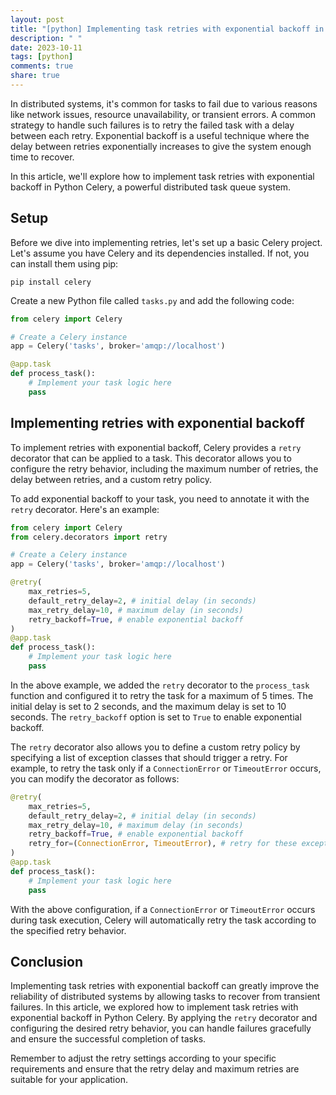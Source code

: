 ```yaml
---
layout: post
title: "[python] Implementing task retries with exponential backoff in Python Celery"
description: " "
date: 2023-10-11
tags: [python]
comments: true
share: true
---
```


In distributed systems, it's common for tasks to fail due to various reasons like network issues, resource unavailability, or transient errors. A common strategy to handle such failures is to retry the failed task with a delay between each retry. Exponential backoff is a useful technique where the delay between retries exponentially increases to give the system enough time to recover.

In this article, we'll explore how to implement task retries with exponential backoff in Python Celery, a powerful distributed task queue system.

## Setup

Before we dive into implementing retries, let's set up a basic Celery project. Let's assume you have Celery and its dependencies installed. If not, you can install them using pip:

```shell
pip install celery
```

Create a new Python file called `tasks.py` and add the following code:

```python
from celery import Celery

# Create a Celery instance
app = Celery('tasks', broker='amqp://localhost')

@app.task
def process_task():
    # Implement your task logic here
    pass
```

## Implementing retries with exponential backoff

To implement retries with exponential backoff, Celery provides a `retry` decorator that can be applied to a task. This decorator allows you to configure the retry behavior, including the maximum number of retries, the delay between retries, and a custom retry policy.

To add exponential backoff to your task, you need to annotate it with the `retry` decorator. Here's an example:

```python
from celery import Celery
from celery.decorators import retry

# Create a Celery instance
app = Celery('tasks', broker='amqp://localhost')

@retry(
    max_retries=5,
    default_retry_delay=2, # initial delay (in seconds)
    max_retry_delay=10, # maximum delay (in seconds)
    retry_backoff=True, # enable exponential backoff
)
@app.task
def process_task():
    # Implement your task logic here
    pass
```

In the above example, we added the `retry` decorator to the `process_task` function and configured it to retry the task for a maximum of 5 times. The initial delay is set to 2 seconds, and the maximum delay is set to 10 seconds. The `retry_backoff` option is set to `True` to enable exponential backoff.

The `retry` decorator also allows you to define a custom retry policy by specifying a list of exception classes that should trigger a retry. For example, to retry the task only if a `ConnectionError` or `TimeoutError` occurs, you can modify the decorator as follows:

```python
@retry(
    max_retries=5,
    default_retry_delay=2, # initial delay (in seconds)
    max_retry_delay=10, # maximum delay (in seconds)
    retry_backoff=True, # enable exponential backoff
    retry_for=(ConnectionError, TimeoutError), # retry for these exceptions only
)
@app.task
def process_task():
    # Implement your task logic here
    pass
```

With the above configuration, if a `ConnectionError` or `TimeoutError` occurs during task execution, Celery will automatically retry the task according to the specified retry behavior.

## Conclusion

Implementing task retries with exponential backoff can greatly improve the reliability of distributed systems by allowing tasks to recover from transient failures. In this article, we explored how to implement task retries with exponential backoff in Python Celery. By applying the `retry` decorator and configuring the desired retry behavior, you can handle failures gracefully and ensure the successful completion of tasks.

Remember to adjust the retry settings according to your specific requirements and ensure that the retry delay and maximum retries are suitable for your application.